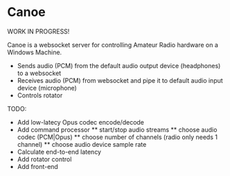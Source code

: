 # Canoe

WORK IN PROGRESS!

Canoe is a websocket server for controlling Amateur Radio hardware on a Windows Machine. 


* Sends audio (PCM) from the default audio output device (headphones) to a websocket
* Receives audio (PCM) from websocket and pipe it to default audio input device (microphone)
* Controls rotator
 

TODO:

* Add low-latecy Opus codec encode/decode
* Add command processor
** start/stop audio streams
** choose audio codec (PCM|Opus)
** choose number of channels (radio only needs 1 channel)
** choose audio device sample rate
* Calculate end-to-end latency
* Add rotator control
* Add front-end
